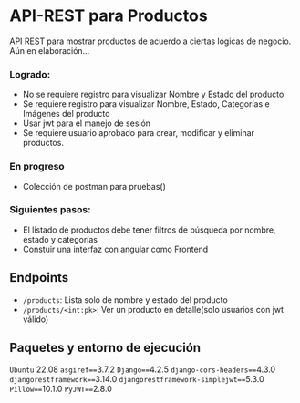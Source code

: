 # API-REST para Productos
API REST para mostrar productos de acuerdo a ciertas lógicas de negocio. Aún en elaboración...
### Logrado:
* No se requiere registro para visualizar Nombre y Estado del producto
* Se requiere registro para visualizar Nombre, Estado, Categorías e Imágenes del
producto
* Usar jwt para el manejo de sesión
* Se requiere usuario aprobado para crear, modificar y eliminar productos.
### En progreso
* Colección de postman para pruebas()
### Siguientes pasos: 
* El listado de productos debe tener filtros de búsqueda por nombre, estado y
categorías
* Constuir una interfaz con angular como Frontend

## Endpoints
* `/products`: Lista solo de nombre y estado del producto
* `/products/<int:pk>`: Ver un producto en detalle(solo usuarios con jwt válido)

## Paquetes y entorno de ejecución
`Ubuntu` 22.08
`asgiref==`3.7.2
`Django==`4.2.5
`django-cors-headers==`4.3.0
`djangorestframework==`3.14.0
`djangorestframework-simplejwt==`5.3.0
`Pillow==`10.1.0
`PyJWT==`2.8.0
